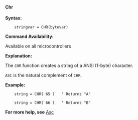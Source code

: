 <div class="section">

<div class="titlepage">

<div>

<div>

#### <span id="_chr"></span>Chr

</div>

</div>

</div>

<span class="strong">**Syntax:**</span>

``` screen
    stringvar = CHR(bytevar)
```

<span class="strong">**Command Availability:**</span>

Available on all microcontrollers

<span class="strong">**Explanation:**</span>

The `CHR` function creates a string of a ANSI (1-byte) character.

`ASC` is the natural complement of `CHR`.

<span class="strong">**Example:**</span>

``` screen
    string = CHR( 65 )   ' Returns "A"

    string = CHR( 66 )   ' Returns "B"
```

<span class="strong">**For more help, see**</span>
<a href="_asc.html" class="link" title="Asc">Asc</a>

</div>
